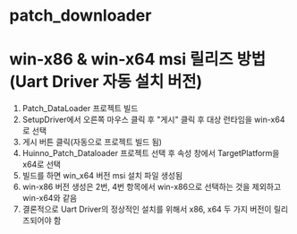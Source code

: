 # patch_downloader

# win-x86 & win-x64 msi 릴리즈 방법(Uart Driver 자동 설치 버전)
1. Patch_DataLoader 프로젝트 빌드
2. SetupDriver에서 오른쪽 마우스 클릭 후 "게시" 클릭 후 대상 런타임을 win-x64로 선택
3. 게시 버튼 클릭(자동으로 프로젝트 빌드 됨)
4. Huinno_Patch_Dataloader 프로젝트 선택 후 속성 창에서 TargetPlatform을 x64로 선택
5. 빌드를 하면 win_x64 버전 msi 설치 파일 생성됨
6. win-x86 버전 생성은 2번, 4번 항목에서 win-x86으로 선택하는 것을 제외하고 win-x64와 같음  
7. 결론적으로 Uart Driver의 정상적인 설치를 위해서 x86, x64 두 가지 버전이 릴리즈되어야 함
